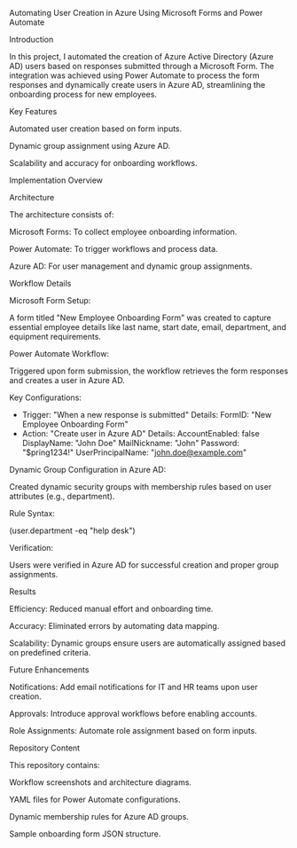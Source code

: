 Automating User Creation in Azure Using Microsoft Forms and Power Automate



Introduction

In this project, I automated the creation of Azure Active Directory (Azure AD) users based on responses submitted through a Microsoft Form. The integration was achieved using Power Automate to process the form responses and dynamically create users in Azure AD, streamlining the onboarding process for new employees.

Key Features

Automated user creation based on form inputs.

Dynamic group assignment using Azure AD.

Scalability and accuracy for onboarding workflows.

Implementation Overview

Architecture



The architecture consists of:

Microsoft Forms: To collect employee onboarding information.

Power Automate: To trigger workflows and process data.

Azure AD: For user management and dynamic group assignments.

Workflow Details

Microsoft Form Setup:

A form titled "New Employee Onboarding Form" was created to capture essential employee details like last name, start date, email, department, and equipment requirements.



Power Automate Workflow:

Triggered upon form submission, the workflow retrieves the form responses and creates a user in Azure AD.



Key Configurations:

- Trigger: "When a new response is submitted"
  Details:
    FormID: "New Employee Onboarding Form"
- Action: "Create user in Azure AD"
  Details:
    AccountEnabled: false
    DisplayName: "John Doe"
    MailNickname: "John"
    Password: "$pring1234!"
    UserPrincipalName: "john.doe@example.com"

Dynamic Group Configuration in Azure AD:

Created dynamic security groups with membership rules based on user attributes (e.g., department).



Rule Syntax:

(user.department -eq "help desk")

Verification:

Users were verified in Azure AD for successful creation and proper group assignments.



Results

Efficiency: Reduced manual effort and onboarding time.

Accuracy: Eliminated errors by automating data mapping.

Scalability: Dynamic groups ensure users are automatically assigned based on predefined criteria.

Future Enhancements

Notifications: Add email notifications for IT and HR teams upon user creation.

Approvals: Introduce approval workflows before enabling accounts.

Role Assignments: Automate role assignment based on form inputs.

Repository Content

This repository contains:

Workflow screenshots and architecture diagrams.

YAML files for Power Automate configurations.

Dynamic membership rules for Azure AD groups.

Sample onboarding form JSON structure.
